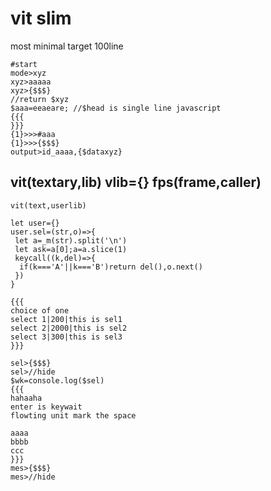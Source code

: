 # vit slim
most minimal
target 100line
```
#start
mode>xyz
xyz>aaaaa
xyz>{$$$}
//return $xyz
$aaa=eeaeare; //$head is single line javascript
{{{
}}}
{1}>>>#aaa
{1}>>>{$$$}
output>id_aaaa,{$dataxyz}
```
## vit(textary,lib) vlib={} fps(frame,caller)
```
vit(text,userlib)
```

```
let user={}
user.sel=(str,o)=>{
 let a=_m(str).split('\n')
 let ask=a[0];a=a.slice(1)
 keycall((k,del)=>{
  if(k==='A'||k==='B')return del(),o.next()
 })
}
```
```
{{{
choice of one
select 1|200|this is sel1
select 2|2000|this is sel2
select 3|300|this is sel3
}}}

sel>{$$$}
sel>//hide
$wk=console.log($sel)
{{{
hahaaha
enter is keywait
flowting unit mark the space

aaaa
bbbb
ccc
}}}
mes>{$$$}
mes>//hide



```

